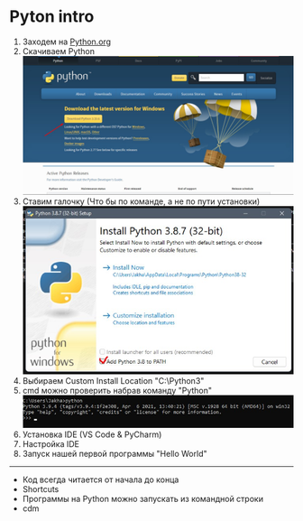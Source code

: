 # Pyton intro

1. Заходем на [Python.org](https://www.python.org/)
2. Скачиваем Python <img src="./materials/download_file.jpg">
3. Ставим галочку (Что бы по команде, а не по пути установки) <img src="./materials/tick.jpg">
4. Выбираем Custom Install Location "С:\\Python3"
5. cmd можно проверить набрав команду "Python" <img src="./materials/installed.jpg">
6. Установка IDE (VS Code & PyCharm)
7. Настройка IDE
8. Запуск нашей первой программы "Hello World"

---

- Код всегда читается от начала до конца
- Shortcuts
- Программы на Python можно запускать из командной строки
- cdm
